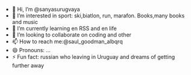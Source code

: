 - 👋 Hi, I’m @sanyasurugvaya
- 👀 I’m interested in sport: ski,biatlon, run, marafon. Books,many books and music 
- 🌱 I’m currently learning en RSS and en life
- 💞️ I’m looking to collaborate on coding and other 
- 📫 How to reach me:@saul_goodman_albqrq
- 😄 Pronouns: ...
- ⚡ Fun fact: russian who leaving in Uruguay and dreams of getting further away

<!---
sanyasurugvaya/sanyasurugvaya is a ✨ special ✨ repository because its `README.md` (this file) appears on your GitHub profile.
You can click the Preview link to take a look at your changes.
--->
